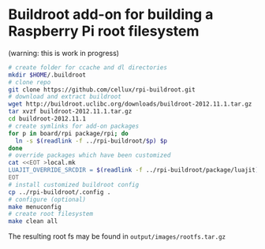 # Buildroot add-on for building a Raspberry Pi root filesystem

(warning: this is work in progress)

```bash
# create folder for ccache and dl directories
mkdir $HOME/.buildroot
# clone repo
git clone https://github.com/cellux/rpi-buildroot.git
# download and extract buildroot
wget http://buildroot.uclibc.org/downloads/buildroot-2012.11.1.tar.gz
tar xvzf buildroot-2012.11.1.tar.gz
cd buildroot-2012.11.1
# create symlinks for add-on packages
for p in board/rpi package/rpi; do
  ln -s $(readlink -f ../rpi-buildroot/$p) $p
done
# override packages which have been customized
cat <<EOT >local.mk
LUAJIT_OVERRIDE_SRCDIR = $(readlink -f ../rpi-buildroot/package/luajit)
EOT
# install customized buildroot config
cp ../rpi-buildroot/.config .
# configure (optional)
make menuconfig
# create root filesystem
make clean all
```

The resulting root fs may be found in `output/images/rootfs.tar.gz`
